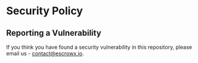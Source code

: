 # Security Policy

## Reporting a Vulnerability

If you think you have found a security vulnerability in this repository, please email us - contact@escrowx.io.
